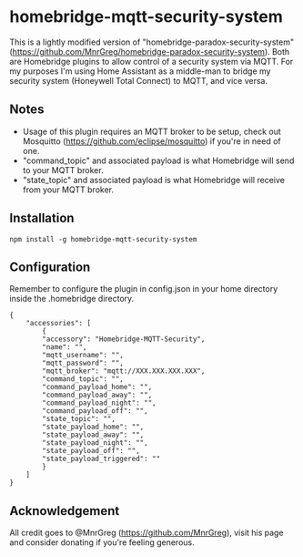# homebridge-mqtt-security-system

This is a lightly modified version of "homebridge-paradox-security-system" (https://github.com/MnrGreg/homebridge-paradox-security-system). Both are Homebridge plugins to allow control of a security system via MQTT. For my purposes I'm using Home Assistant as a middle-man to bridge my security system (Honeywell Total Connect) to MQTT, and vice versa.

## Notes
- Usage of this plugin requires an MQTT broker to be setup, check out Mosquitto (https://github.com/eclipse/mosquitto) if you're in need of one.
- "command_topic" and associated payload is what Homebridge will send to your MQTT broker.
- "state_topic" and associated payload is what Homebridge will receive from your MQTT broker.

## Installation

    npm install -g homebridge-mqtt-security-system

## Configuration
Remember to configure the plugin in config.json in your home directory inside the .homebridge directory.

    {
        "accessories": [
            {
            "accessory": "Homebridge-MQTT-Security",
            "name": "",
            "mqtt_username": "",
            "mqtt_password": "",
            "mqtt_broker": "mqtt://XXX.XXX.XXX.XXX",
            "command_topic": "",
            "command_payload_home": "",
            "command_payload_away": "",
            "command_payload_night": "",
            "command_payload_off": "",
            "state_topic": "",
            "state_payload_home": "",
            "state_payload_away": "",
            "state_payload_night": "",
            "state_payload_off": "",
            "state_payload_triggered": ""
            }
        ]
    }

## Acknowledgement
All credit goes to @MnrGreg (https://github.com/MnrGreg), visit his page and consider donating if you're feeling generous.

